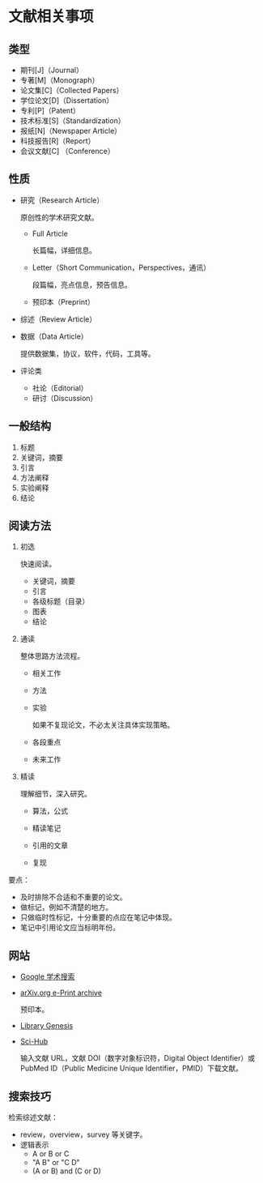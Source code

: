 # 文献相关事项

## 类型

- 期刊[J]（Journal）
- 专著[M]（Monograph）
- 论文集[C]（Collected Papers）
- 学位论文[D]（Dissertation）
- 专利[P]（Patent）
- 技术标准[S]（Standardization）
- 报纸[N]（Newspaper Article）
- 科技报告[R]（Report）
- 会议文献[C] （Conference）

## 性质

- 研究（Research Article）

	原创性的学术研究文献。

	- Full Article

		长篇幅，详细信息。

	- Letter（Short Communication，Perspectives，通讯）

		段篇幅，亮点信息，预告信息。

	- 预印本（Preprint）

- 综述（Review Article）

- 数据（Data Article）

	提供数据集，协议，软件，代码，工具等。

- 评论类

	- 社论（Editorial）
	- 研讨（Discussion）

## 一般结构

1. 标题
2. 关键词，摘要
3. 引言
4. 方法阐释
5. 实验阐释
6. 结论

## 阅读方法

1. 初选

	快速阅读。

   - 关键词，摘要
   - 引言
   - 各级标题（目录）
   - 图表
   - 结论

2. 通读

	整体思路方法流程。

	- 相关工作
	
	- 方法
	
	- 实验
	
		如果不复现论文，不必太关注具体实现策略。
	
	- 各段重点
	
	- 未来工作

3. 精读

	  理解细节，深入研究。

	  - 算法，公式

	  - 精读笔记

	  - 引用的文章

	  - 复现

要点：

- 及时排除不合适和不重要的论文。
- 做标记，例如不清楚的地方。
- 只做临时性标记，十分重要的点应在笔记中体现。
- 笔记中引用论文应当标明年份。

## 网站

- [Google 学术搜索](https://scholar.google.com/)

- [arXiv.org e-Print archive](https://arxiv.org/)

	预印本。

- [Library Genesis](https://libgen.li/index.php)

- [Sci-Hub](https://www.sci-hub.se/)

	输入文献 URL，文献 DOI（数字对象标识符，Digital Object Identifier）或 PubMed ID（Public Medicine Unique Identifier，PMID）下载文献。

## 搜索技巧

检索综述文献：

- review，overview，survey 等关键字。
- 逻辑表示
	- A or B or C
	- "A B" or "C D"
	- (A or B) and (C or D)
